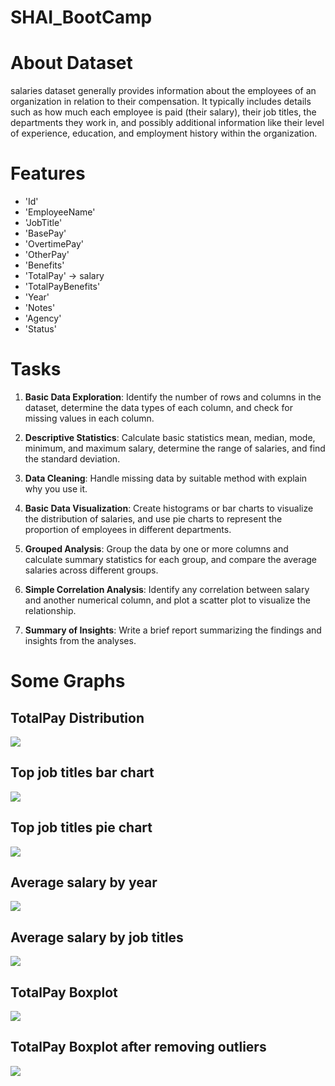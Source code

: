 # SHAI_BootCamp

# About Dataset

salaries dataset generally provides information about the employees of an organization in relation to their compensation. It typically includes details such as how much each employee is paid (their salary), their job titles, the departments they work in, and possibly additional information like their level of experience, education, and employment history within the organization.

# Features

- 'Id'
- 'EmployeeName'
- 'JobTitle'
- 'BasePay'
- 'OvertimePay'
- 'OtherPay'
- 'Benefits'
- 'TotalPay' -> salary
- 'TotalPayBenefits'
- 'Year'
- 'Notes'
- 'Agency'
- 'Status'

# Tasks

1. **Basic Data Exploration**: Identify the number of rows and columns in the dataset, determine the data types of each column, and check for missing values in each column.

2. **Descriptive Statistics**: Calculate basic statistics mean, median, mode, minimum, and maximum salary, determine the range of salaries, and find the standard deviation.

3. **Data Cleaning**: Handle missing data by suitable method with explain why you use it.

4. **Basic Data Visualization**: Create histograms or bar charts to visualize the distribution of salaries, and use pie charts to represent the proportion of employees in different departments.

5. **Grouped Analysis**: Group the data by one or more columns and calculate summary statistics for each group, and compare the average salaries across different groups.

6. **Simple Correlation Analysis**: Identify any correlation between salary and another numerical column, and plot a scatter plot to visualize the relationship.

7. **Summary of Insights**: Write a brief report summarizing the findings and insights from the analyses.

# Some Graphs

## TotalPay Distribution

<img src="./images/totalpay_hist.PNG">

## Top job titles bar chart

<img src="./images/top_jobTitles.PNG">

## Top job titles pie chart

<img src="./images/pie_chart.PNG">

## Average salary by year

<img src="./images/avg_salary_year.PNG">

## Average salary by job titles

<img src="./images/avg_salaries.PNG">

## TotalPay Boxplot

<img src="./images/box_plotbefore.PNG">

## TotalPay Boxplot after removing outliers

<img src="./images/box_plotafter.PNG">
